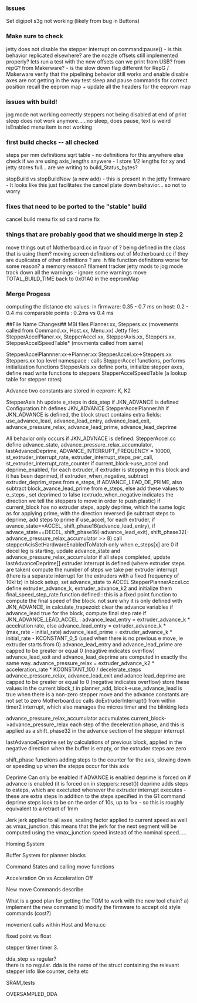 ### Issues ###
Set digipot s3g not working (likely from bug in Buttons)

### Make sure to check ###
jetty does not disable the stepper interrupt on command:pause() - is this behavior replicated elsewhere?
are the nozzle offsets still implemented properly?
lets run a test with the new offsets
can we print from USB?  from repG?  from Makerware? - is the slow down flag different for RepG / Makerware
verify that the pipelining behavior still works and enable disable axes are not getting in the way
test sleep and pause commands for correct position recall
the eeprom map + update all the headers for the eeprom map

### issues with build! ###
jog mode not working correctly
steppers not being disabled at end of print
sleep does not work anymore......no sleep, does pause, text is weird
isEnabled menu item is not working

### first build checks  -- all checked ###
steps per mm definitions
sqrt table - no definitions for this anywhere else
check if we are using axis_lengths anywere - I store 1/2 lengths for xy and jetty stores full...
are we writing to build_Status_bytes?

stopBuild vs stopBuildNow (a new add) - this is present in the jetty firmware  - It looks like this just facilitates the cancel plate down behavior... so not to worry

### fixes that need to be ported to the "stable" build ###
cancel build menu fix
sd card name fix

### things that are probably good that we should merge in step 2 ###
move things out of Motherboard.cc in favor of ? being defined in the class that is using them?
moving screen definitions out of Motherboard.cc if they are duplicates of other definitions
? are .h file function definitions worse for some reason?  a memory reason?
filament tracker
jetty mods to jog mode
track down all the warnings - ignore some warnings
move TOTAL_BUILD_TIME back to 0x01A0 in the eepromMap

### Merge Progess ###
computing the distance etc values:
in firmware: 0.35 - 0.7 ms
on host: 0.2 - 0.4 ms
comparable points : 0.2ms vs 0.4 ms

##File Name Changes##
MBI files Planner.xx, Steppers.xx (movements called from Command.xx, Host.xx, Menu.xx)
Jetty files StepperAccelPlaner.xx, StepperAccel.xx, StepperAxis.xx, Steppers.xx, StepperAccelSpeedTable* (movments called from same)

StepperAccelPlannner.xx->Planner.xx
StepperAccel.xx->Steppers.xx
Steppers.xx top level namespace : calls StepperAccel functions, performs initialization functions
StepperAxis.xx define ports, initialize stepper axes, define read write functions to steppers
StepperAccelSpeedTable (a lookup table for stepper rates)

Advance
two constants are stored in eeprom: K, K2

StepperAxis.hh
  update e_steps in dda_step if JKN_ADVANCE is defined
Configuration.hh
  defines JKN_ADVANCE
StepperAccelPlanner.hh
  if JKN_ADVANCE is defined, the block struct contains extra fields: use_advance_lead, advance_lead_entry, advance_lead_exit, advance_pressure_relax, advance_lead_prime, advance_lead_deprime

All behavior only occurs if JKN_ADVNACE is defined:
StepperAccel.cc
  define advance_state, advance_pressure_relax_accumulator, lastAdvanceDeprime, ADVANCE_INTERRUPT_FREQUENCY = 10000, st_extruder_interrupt_rate, extruder_interrupt_steps_per_call, st_extruder_interrupt_rate_counter
  if current_block->use_accel and deprime_enabled, for each extruder, if extruder is stepping in this block and it has been deprimed, if extruden_when_negative, subtract extruder_deprim_stpes from e_steps, if ADVANCE_LEAD_DE_PRIME, also subtract block_avance_lead_prime from e_steps, else add these values to e_steps , set deprimed to false (extrude_when_negative indicates the direction we tell the steppers to move in order to push plastic)
  if current_block has no extruder steps, apply deprime, which the same logic as for applying prime, with the direction reversed (ie subtract steps to deprime, add steps to prime
  if use_accel, for each extruder, if avance_state==ACCEL, shift_phase16(advance_lead_entry), if advace_state==DECEL, shift_phase16(-advance_lead_exit), shift_phase32(-advance_pressure_relax_accumulator >> 8)
  call stepperAcisSetHardwareEnabledToMatch only when e_steps[x] are 0
  if decel leg is starting, update advance_state and advance_pressure_relax_accumulator
  if all steps completed, update lastAdvanceDeprime[]
  extruder interrupt is defined (where extruder steps are taken)
  compute the number of steps we take per extruder interrupt (there is a separate interrupt for the extruders with a fixed frequency of 10kHz)
  in block setup, set advance_state to ACCEL
StepperPlannerAccel.cc
  define extruder_advance_k, extruder_advance_k2 and initialize them
  final_speed_step_rate function defined : this is a fixed point function to compute the final speed of the block.  not sure why it is only defined with JKN_ADVANCE, 
  in calculate_trapezoid:
    clear the advance variables
    if advance_lead true for the block, compute final step rate
    if JKN_ADVANCE_LEAD_ACCEL : advance_lead_entry = extruder_advance_k * accelration rate, else advance_lead_entry = extruder_advance_k * (max_rate - initial_rate)
    advance_lead_prime = extruder_advance_k * initial_rate - KCONSTANT_0_5 (used when there is no previous e move, ie extruder starts from 0)
    advance_lead_entry and advance_lead_prime are capped to be greater or equal 0 (neagtive indicates overflow)
    advance_lead_exit and advance_lead_deprime are computed in exactly the same way.
    advance_pressure_relax = extruder_advance_k2 * acceleration_rate * KCONSTANT_100 / decelerate_steps
    advance_pressure_relax, advance_lead_exit and adance lead_deprime are capped to be greater or equal to 0 (negative indicates overflow)
    store these values in the current block_t
  in planner_add, block->use_advance_lead is true when there is a non-zero stepper move and the advance constants are not set to zero
Motherboard.cc
  calls doExtruderInterrupt() from within timer2 interrupt, which also manages the micros timer and the blinking leds

advance_pressure_relax_accumulator
  accumulates current_block->advance_pressure_relax each step of the deceleration phase, and this is applied as a shift_phase32 in the advance section of the stepper interrupt

lastAdvanceDeprime
  set by calculations of previous block, applied in the negative direction when the buffer is empty, or the extruder steps are zero

shift_phase functions
adding steps to the counter for the axis, slowing down or speeding up when the stepps occur for this axis


Deprime
Can only be enabled if ADVANCE is enabled
deprime is forced on if advance is enabled (it is forced on in steppers::reset())
deprime adds steps to esteps, which are exectuted whenever the extruder interrupt executes - these are extra steps in addition to the steps specified in the G1 command
deprime steps look to be on the order of 10s, up to 1xx  - so this is roughly equivalent to a retract of 1mm

Jerk
jerk applied to all axes, scaling factor applied to current speed as well as vmax_junction.  this means that the jerk for the next segment will be computed using the vmax_junction speed instead of the nominal speed.....

Homing System


Buffer System for planner blocks


Command States and calling move functions


Acceleration On vs Acceleration Off


New move Commands describe


What is a good plan for getting the TOM to work with the new tool chain?
a) implement the new command
b) modify the firmware to accept old style commands (cost?)

movement calls within Host and Menu.cc

fixed point vs float

stepper timer
timer 3.  

dda_step vs regular?  
there is no regular.  dda is the name of the struct containing the relevant stepper info like counter, delta etc

SRAM_tests

OVERSAMPLED_DDA
